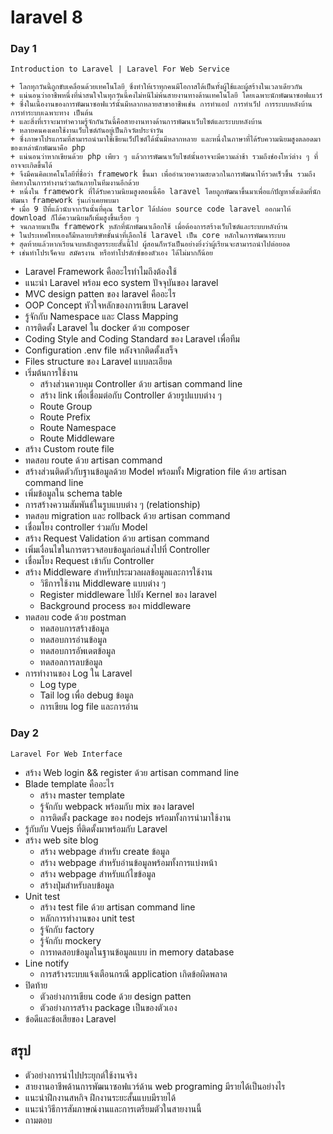 # laravel 8 
### Day 1 
``Introduction to Laravel | Laravel For Web Service`` 

    + โลกทุกวันนี้ถูกขับเคลื่อนด้วยเทคโนโลยี ซึ่งทำให้เราทุกคนมีโอกาสได้เป็นทั้งผู้ใช้และผู้สร้างในเวลาเดียวกัน 
    + แน่นอนว่าอาชีพหนึ่งที่น่าสนใจในทุกวันนี้คงไม่หนีไม่พ้นสายงานทางด้านเทคโนโลยี โดยเฉพาะนักพัฒนาซอฟแแวร์ 
    + ซึ่งในเนื้องานของการพัฒนาซอฟแวร์นั้นมีหลากหลายสาขาอาชีพเช่น การทำแอป การทำเว็ป การระบบหลังบ้าน การทำระบบเฉพาะทาง เป็นต้น 
    + และสิ่งที่เราจะมาทำความรู้จักกันวันนี้คือสายงานทางด้านการพัฒนาเว็บไซต์และระบบหลังบ้าน  
    + หลายคนคงเคยใช้งานเว็บไซต์กันอยู่เป็นกิจวัตประจำวัน 
    + ซึ่งภาษาโปรแกรมที่สามารถนำมาใช้เขียนเว็ปไซต์ได้นั้นมีหลากหลาย และหนึ่งในภาษาที่ได้รับความนิยมสูงตลอดมาของเหล่านักพัฒนาคือ php 
    + แน่นอนว่าหากเขียนด้วย php เพียว ๆ แล้วการพัฒนาเว็บไซต์นั้นอาจจะมีความล่าช้า รวมถึงช่องโหว่ต่าง ๆ ที่อาจจะเกิดขึ้นได้ 
    + จึงมีคนคิดเทคโนโลยีที่ชื่อว่า framework ขึ้นมา เพื่ออำนวยความสะดวกในการพัฒนาให้รวดเร็วขึ้น รวมถึงทิศทางในการทำงานร่วมกันภายในทีมงานอีกด้วย 
    + หนึ่งใน framework ที่ได้รับความนิยมสูงตอนนี้คือ laravel โดยถูกพัฒนาขึ้นมาเพื่อแก้ปัญหาดั้งเดิมที่นักพัฒนา framework รุ่นเก่าเคยพบมา 
    + เมื่อ 9 ปีที่แล้วนับจากวันนั้นที่คุณ tarlor ได้ปล่อย source code laravel ออกมาให้ download ก็ได้ความนิยมก็เพิ่มสูงขึ้นเรื่อย ๆ
    + จนกลายมาเป็น framework หลักที่นักพัฒนาเลือกใช้ เมื่อต้องการสร้างเว็บไซต์และระบบหลังบ้าน
    + ในประเทศไทยเองก็มีหลายบริษัทชั้นนำที่เลือกใช้ laravel เป็น core หลักในการพัฒนาระบบ 
    + สุดท้ายแล้วหากเรียนจบหลักสูตรระยะสั้นนี้ไป ผู้สอนก็หวังเป็นอย่างยิ่งว่าผู้เรียนจะสามารถนำไปต่อยอด 
    + เช่นทำโปรเจ็คจบ สมัครงาน หรือทำโปรดักซ์ของตัวเอง ได้ไม่มากก็น้อย

- Laravel Framework คืออะไรทำไมถึงต้องใช้ 
- แนะนำ Laravel พร้อม eco system ปัจจุบันของ laravel
- MVC design patten ของ laravel คืออะไร
- OOP Concept หัวใจหลักของการเขียน Laravel 
- รู้จักกับ Namespace และ Class Mapping 
- การติดตั้ง Laravel ใน docker ด้วย composer 
- Coding Style and Coding Standard ของ Laravel เพื่อทีม
- Configuration .env file หลังจากติดตั้งเสร็จ
- Files structure ของ Laravel แบบละเอียด
- เริ่มต้นการใช้งาน
    + สร้างส่วนควบคุม Controller ด้วย artisan command line 
    + สร้าง link เพื่อเชื่อมต่อกับ Controller ด้วยรูปแบบต่าง ๆ 
    + Route Group 
    + Route Prefix 
    + Route Namespace 
    + Route Middleware 
- สร้าง Custom route file 
- ทดสอบ route ด้วย artisan command 
- สร้างส่วนติดตัวกับฐานข้อมูลด้วย Model พร้อมทั้ง Migration file ด้วย artisan command line 
- เพิ่มข้อมูลใน schema table 
- การสร้างความสัมพันธ์ในรูบแบบต่าง ๆ (relationship) 
- ทดสอบ migration และ rollback ด้วย artisan command  
- เชื่อมโยง controller ร่วมกับ Model 
- สร้าง Request Validation ด้วย artisan command 
- เพิ่มเงื่อนไขในการตรวจสอบข้อมูลก่อนส่งไปที่ Controller
- เชื่อมโยง Request เข้ากับ Controller 
- สร้าง Middleware สำหรับประมวลผลข้อมูลและการใช้งาน
    + วิธีการใช้งาน Middleware แบบต่าง ๆ 
    + Register middleware ไปยัง Kernel ของ laravel 
    + Background process ของ middleware 
- ทดสอบ code ด้วย postman 
    + ทดสอบการสร้างข้อมูล
    + ทดสอบการอ่านข้อมูล
    + ทดสอบการอัพเดตข้อมูล
    + ทดสอลการลบข้อมูล
- การทำงานของ Log ใน Laravel 
    + Log type 
    + Tail log เพื่อ debug ข้อมูล 
    + การเขียน log file และการอ่าน 

### Day 2
``Laravel For Web Interface``  
- สร้าง Web login && register ด้วย artisan command line 
- Blade template คืออะไร 
    + สร้าง master template 
    + รู้จักกับ webpack พร้อมกับ mix ของ laravel 
    + การติดตั้ง package ของ nodejs พร้อมทั้งการนำมาใช้งาน 
- รู้กับกับ Vuejs ที่ติดตั้งมาพร้อมกับ Laravel 
- สร้าง web site blog 
    + สร้าง webpage สำหรับ create ข้อมูล 
    + สร้าง webpage สำหรับอ่านข้อมูลพร้อมทั้งการแบ่งหน้า 
    + สร้าง webpage สำหรับแก้ไขข้อมูล 
    + สร้างปุ่มสำหรับลบข้อมูล 
- Unit test 
    + สร้าง test file ด้วย artisan command line 
    + หลักการทำงานของ unit test 
    + รู้จักกับ factory 
    + รู้จักกับ mockery 
    + การทดสอบข้อมูลในฐานข้อมูลแบบ in memory database 
- Line notify 
    + การสร้างระบบแจ้งเตือนกรณี application เกิดข้อผิดพลาด 
- ปิดท้าย
    + ตัวอย่างการเขียน code ด้วย design patten 
    + ตัวอย่างการสร้าง package เป็นของตัวเอง 
- ข้อดีและข้อเสียของ Laravel 

## สรุป
+ ตัวอย่างการนำไปประยุกต์ใช้งานจริง
+ สายงานอาชีพด้านการพัฒนาซอฟแวร์ด้าน web programing มีรายได้เป็นอย่างไร
+ แนะนำฝึกงานสหกิจ ฝึกงานระยะสั้นแบบมีรายได้
+ แนะนำวิธีการสัมภาษณ์งานและการเตรียมตัวในสายงานนี้
+ ถามตอบ